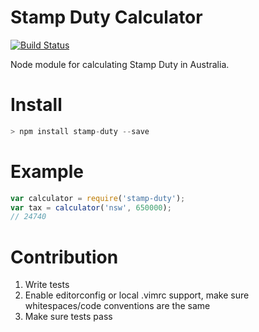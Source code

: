 # Stamp Duty Calculator

[![Build Status](https://travis-ci.org/hongymagic/stamp-duty.png)](https://travis-ci.org/hongymagic/stamp-duty)

Node module for calculating Stamp Duty in Australia.

# Install

```javascript
> npm install stamp-duty --save
```

# Example

```javascript
var calculator = require('stamp-duty');
var tax = calculator('nsw', 650000);
// 24740
```

# Contribution

1. Write tests
2. Enable editorconfig or local .vimrc support, make sure whitespaces/code
conventions are the same
3. Make sure tests pass
